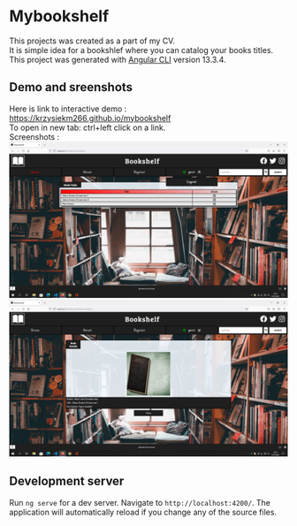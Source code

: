 # Mybookshelf
This projects was created as a part of my CV. <br>
It is simple idea for a bookshlef where you can catalog your books titles. <br>
This project was generated with [Angular CLI](https://github.com/angular/angular-cli) version 13.3.4. <br>

## Demo and sreenshots 
Here is link to interactive demo : https://krzysiekm266.github.io/mybookshelf <br>
To open in new tab: ctrl+left click on a link. <br>
Screenshots :
![Screen](/screenshots/bookshelfscr1.png "Screen") <br>
![Screen](/screenshots/bookshelfscr2.png "Screen") <br>
## Development server

Run `ng serve` for a dev server. Navigate to `http://localhost:4200/`. The application will automatically reload if you change any of the source files.


